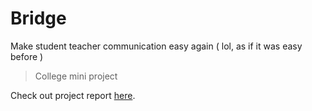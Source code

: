 # Bridge
Make student teacher communication easy again ( lol, as if it was easy before )

> College mini project

Check out project report [here](https://github.com/meain/bridge/blob/master/docs/report/report.pdf).
